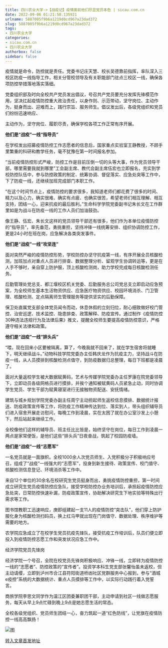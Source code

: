 ```yaml
---
title: 四川农业大学->【战疫记】疫情面前他们尽显党员本色 | sicau.com.cn
date: 2022-09-06 01:21:58.135921
urlname: 5887005f9b6a1219d0cd967a23dad372
slug: 5887005f9b6a1219d0cd967a23dad372
tags: 
- 四川农业大学
categories:
- sicau.com.cn
- 四川农业大学
authorbox: false
sidebar: false
---
```

疫情就是命令，防控就是责任。党委书记庄天慧、校长吴德靠前指挥，率队深入三校区防疫一线指导工作，相关分管校领导及有关职能部门驻点三校区一线，确保各项防控举措落地落实落细。

党委组织部及时向全校共产党员发出倡议，号召共产党员要充分发挥先锋模范作用，坚决扛起疫情防控重大政治责任，以身作则、示范带动，坚守岗位、主动作为，挺身而出、迎难而上，践行宗旨、服务师生。倡议发出后，各级党组织和党员们纷纷迅速响应、
<!--more-->
主动作为，坚守岗位、履职尽责，确保学校各项工作正常有序开展。

**他们是“战疫”一线“指导员”**

在学校发出招募疫情防控工作志愿者的信息后，国家重点实验室王静教授，不顾手里繁重的科研和教学任务，毫不犹豫在第一时间报名参加。

“当前疫情防控形式严峻，防控工作是目前压倒一切的头等大事，作为党员领导干部，哪里需要我就到哪里”工会副主席、教代会副主席伍宏也立即报名，充实到学校防控队伍中，参与防控政策的制定、统筹协调、督促落实、应急处突等工作中，下了防疫一线，还继续加班完成部门本职工作。

“在这个时间节点上，疫情防控的要求很多，我知道老师们都花费了很多的时间、精力以及心力，确实很难、确实有点疲、也确实很苦，希望老师们相互理解、相互支持，团结一心，迎来抗疫的最后胜利。”生命科学学院党委副书记朱长文在工作群里如是为战斗在防疫一线的工作人员们加油鼓劲。

像王静、伍宏、朱长文这样的党员领导干部还有很多，他们作为本单位疫情防控的“指导员”，率先垂范，勇挑重担，坚持冲锋一线统筹安排、组织协调防控工作，更是24小时在班在岗，应急解决各类突发事件。

**他们是“战疫”一线“攻坚连”**

面对突然严峻的疫情防控形势，学校防控办坚守抗疫第一线，有序开展全员核酸检测，加班加点对重点人员进行排查、数据整理分析、留观学生协调转运等，更是在人手不够时，亲自穿上防护服，顶上核酸检测岗，助力学校完成每日核酸检测任务。

后勤管理处党总支、都江堰校区机关党委、后勤服务总公司党总支立即启动应急预案，为全校师生基本生活物资供应、应急医疗物资供应、校园环境消杀、门卫管理、核酸检测、定点隔离师生管理服务等提供坚实的后勤保障。

保卫处直属党支部全体党员闻令而动，休息休假的立刻归位，耐心细致做好校门管控、治安巡逻、技术监控、隐患排查、政策解释、防疫宣传。通过制作《疫情防控30种违法违规行为及法律后果》推文，提醒全校师生要提高疫情防控意识，严格遵守相关法律和政策。

**他们是“战疫”一线“排头兵”**

“喂，现在回来小区要被隔离，算了，今晚我就不回来了，就在学生宿舍将就睡下，明天继续战斗。”动物科技学院党委办主任韩庆龙作为抗疫主力，坚持战斗在防疫一线，从人员摸排到核酸检测点值守，到防疫数据归总整理，每日下班都是凌晨了。

面对大量返校学生被大数据赋黄码，艺术与传媒学院党委办主任罗康在院党委领导下，立即动员各级网格员进行摸排，并挨个通知被赋黄码人员紧急止动，同时协调学生党员、学生干部为赋黄寝室进行无接触物资配送、安抚情绪。

建筑与城乡规划学院党委办副主任周宁主动担起师生返校信息摸排、数据统计报送、防疫政策宣传等工作，将防疫工作精神传达到位、落实到人，带头组织辅导员们进入宿舍开展走访慰问，每晚工作到凌晨，实在太困了就在办公室沙发上小憩下，然后站起来继续工作。

全校像他们这样的辅导员、班主任比比皆是，始终坚守在岗位，每日工作到凌晨一两点是家常便饭，是他们这些“排头兵”日夜奋战，筑起了校园防疫墙。

**他们是“战疫”一线“志愿军”**

一名党员就是一面旗帜。全校1000余人次党员师生、入党积极分子积极响应号召，组成了“战疫”一线强大的“志愿军”，投身到新生接待、政策宣传、校门值守、核酸检测信息登记、环境消杀等工作中。

来自12个单位的30余名在校研究生党员挺身而出，勇挑疫情防控重担，第一时间成立研究生党员疫情防控应急队，接受学校防控办业务培训后，承担起疫情防控应急处突，日常防控快速补漏，防疫政策宣传，协助解决研究生下地实验等特殊出行需求等工作。

图书馆教职工迅速响应，庚即组建起一支11人的疫情防控“突击队”，他们穿上防护服化身为核酸检测扫码员，换上红马甲就出现在门岗值守、数据处理、秩序维护等需要的地方。

农学院应急成立了在校学生党员抗疫先锋队，接受抗疫工作培训后，队员们便立即投入到疫情防控志愿工作和突发状况应急工作中。

经济学院党员先锋岗

经济学院一个号召，全院在校党员先锋岗积极响应、冲锋一线，立即转为疫情防控一线的“志愿者”、防控政策的“宣传者”。投资学本科生党支部张馨怡虽未返校，但主动请缨，立即到泸州市合江县符阳街道桥凼社区党群服务中心报到，参与“酒城e疫控”系统的大数据统计、重点人员摸排等工作中，以实际行动践行着入党誓言。

商旅学院李思文同学作为温江区团委兼职团干部，主动申请到社区一线做志愿服务，每天从早上9点忙碌到晚上9点是她志愿生活的常态。

全校各级党组织、党员师生团结一心，奋力筑起一道“红色防线”，让党旗在疫情防控一线高高飘扬！

![图](https://news.sicau.edu.cn/__local/9/09/9E/70C51B62027E0AA9BF6530D513C_BBBF69C9_1C1D5.jpg)

[转入文章首发地址](https://news.sicau.edu.cn/info/1078/69379.htm)